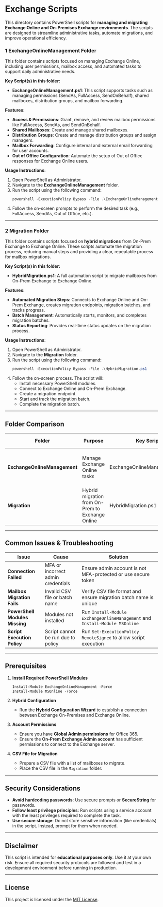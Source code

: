 # Exchange Scripts

This directory contains PowerShell scripts for **managing and migrating Exchange Online and On-Premises Exchange environments**. The scripts are designed to streamline administrative tasks, automate migrations, and improve operational efficiency.

### **1️ ExchangeOnlineManagement Folder**
This folder contains scripts focused on managing Exchange Online, including user permissions, mailbox access, and automated tasks to support daily administrative needs.

**Key Script(s) in this folder:**
- **ExchangeOnlineManagement.ps1**: This script supports tasks such as managing permissions (SendAs, FullAccess, SendOnBehalf), shared mailboxes, distribution groups, and mailbox forwarding.

**Features:**
- **Access & Permissions**: Grant, remove, and review mailbox permissions like FullAccess, SendAs, and SendOnBehalf.
- **Shared Mailboxes**: Create and manage shared mailboxes.
- **Distribution Groups**: Create and manage distribution groups and assign managers.
- **Mailbox Forwarding**: Configure internal and external email forwarding for user accounts.
- **Out of Office Configuration**: Automate the setup of Out of Office responses for Exchange Online users.

**Usage Instructions:**
1. Open PowerShell as Administrator.
2. Navigate to the **ExchangeOnlineManagement** folder.
3. Run the script using the following command:
   ```powershell
   powershell -ExecutionPolicy Bypass -File .\ExchangeOnlineManagement.ps1
   ```
4. Follow the on-screen prompts to perform the desired task (e.g., FullAccess, SendAs, Out of Office, etc.).

---

### **2️ Migration Folder**
This folder contains scripts focused on **hybrid migrations** from On-Prem Exchange to Exchange Online. These scripts automate the migration process, reducing manual steps and providing a clear, repeatable process for mailbox migrations.

**Key Script(s) in this folder:**
- **HybridMigration.ps1**: A full automation script to migrate mailboxes from On-Prem Exchange to Exchange Online.

**Features:**
- **Automated Migration Steps**: Connects to Exchange Online and On-Prem Exchange, creates migration endpoints, migration batches, and tracks progress.
- **Batch Management**: Automatically starts, monitors, and completes migration batches.
- **Status Reporting**: Provides real-time status updates on the migration process.

**Usage Instructions:**
1. Open PowerShell as Administrator.
2. Navigate to the **Migration** folder.
3. Run the script using the following command:
   ```powershell
   powershell -ExecutionPolicy Bypass -File .\HybridMigration.ps1
   ```
4. Follow the on-screen process. The script will:
   - Install necessary PowerShell modules.
   - Connect to Exchange Online and On-Prem Exchange.
   - Create a migration endpoint.
   - Start and track the migration batch.
   - Complete the migration batch.

---

## **Folder Comparison**

| **Folder**               | **Purpose**                     | **Key Script**             | **Core Features**                                   |
|-------------------------|-----------------------------------|----------------------------|---------------------------------------------------|
| **ExchangeOnlineManagement** | Manage Exchange Online tasks  | ExchangeOnlineManagement.ps1 | Permissions, shared mailboxes, forwarding, and out-of-office setup |
| **Migration**             | Hybrid migration from On-Prem to Exchange Online | HybridMigration.ps1       | Automates full hybrid mailbox migration process    |

---

## **Common Issues & Troubleshooting**

| **Issue**                     | **Cause**                                      | **Solution**                                      |
|-------------------------------|-----------------------------------------------|--------------------------------------------------|
| **Connection Failed**         | MFA or incorrect admin credentials             | Ensure admin account is not MFA-protected or use secure token |
| **Mailbox Migration Fails**   | Invalid CSV file or batch name                 | Verify CSV file format and ensure migration batch name is unique |
| **PowerShell Modules Missing**| Modules not installed                         | Run `Install-Module ExchangeOnlineManagement` and `Install-Module MSOnline` |
| **Script Execution Policy**    | Script cannot be run due to policy             | Run `Set-ExecutionPolicy RemoteSigned` to allow script execution |

---

## **Prerequisites**

1. **Install Required PowerShell Modules**
   ```powershell
   Install-Module ExchangeOnlineManagement -Force
   Install-Module MSOnline -Force
   ```
2. **Hybrid Configuration**
   - Run the **Hybrid Configuration Wizard** to establish a connection between Exchange On-Premises and Exchange Online.
   
3. **Account Permissions**
   - Ensure you have **Global Admin permissions** for Office 365.
   - Ensure the **On-Prem Exchange Admin account** has sufficient permissions to connect to the Exchange server.

4. **CSV File for Migration**
   - Prepare a CSV file with a list of mailboxes to migrate.
   - Place the CSV file in the `Migration` folder.

---

## **Security Considerations**
- **Avoid hardcoding passwords**: Use secure prompts or **SecureString** for passwords.
- **Follow least privilege principles**: Run scripts using a service account with the least privileges required to complete the task.
- **Use secure storage**: Do not store sensitive information (like credentials) in the script. Instead, prompt for them when needed.

---

## **Disclaimer**
This script is intended for **educational purposes only**. Use it at your own risk. Ensure all required security protocols are followed and test in a development environment before running in production.

---

## **License**
This project is licensed under the [MIT License](https://github.com/Abyloon/Powershell-Scripts/blob/main/LICENSE.md).